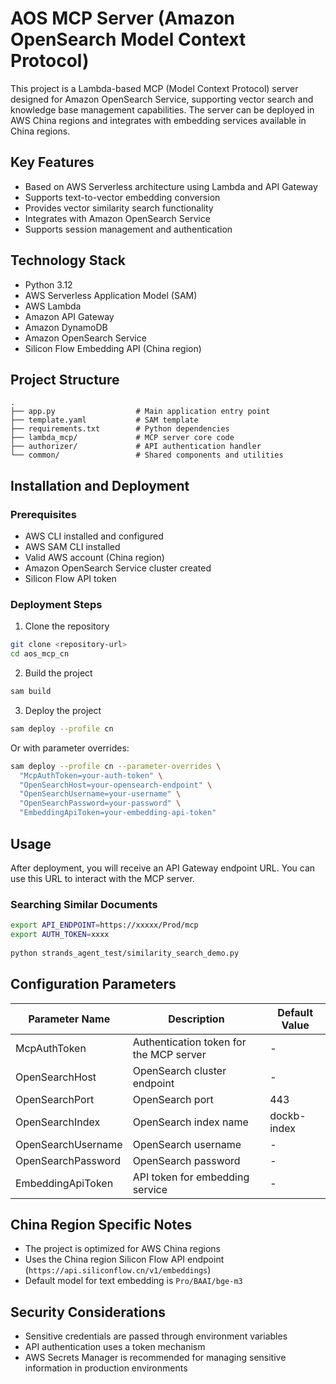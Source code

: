 # AOS MCP Server (Amazon OpenSearch Model Context Protocol)

This project is a Lambda-based MCP (Model Context Protocol) server designed for Amazon OpenSearch Service, supporting vector search and knowledge base management capabilities. The server can be deployed in AWS China regions and integrates with embedding services available in China regions.

## Key Features

- Based on AWS Serverless architecture using Lambda and API Gateway
- Supports text-to-vector embedding conversion
- Provides vector similarity search functionality
- Integrates with Amazon OpenSearch Service
- Supports session management and authentication

## Technology Stack

- Python 3.12
- AWS Serverless Application Model (SAM)
- AWS Lambda
- Amazon API Gateway
- Amazon DynamoDB
- Amazon OpenSearch Service
- Silicon Flow Embedding API (China region)

## Project Structure

```
.
├── app.py                  # Main application entry point
├── template.yaml           # SAM template
├── requirements.txt        # Python dependencies
├── lambda_mcp/             # MCP server core code
├── authorizer/             # API authentication handler
└── common/                 # Shared components and utilities
```

## Installation and Deployment

### Prerequisites

- AWS CLI installed and configured
- AWS SAM CLI installed
- Valid AWS account (China region)
- Amazon OpenSearch Service cluster created
- Silicon Flow API token

### Deployment Steps

1. Clone the repository

```bash
git clone <repository-url>
cd aos_mcp_cn
```

2. Build the project

```bash
sam build
```

3. Deploy the project

```bash
sam deploy --profile cn
```

Or with parameter overrides:

```bash
sam deploy --profile cn --parameter-overrides \
  "McpAuthToken=your-auth-token" \
  "OpenSearchHost=your-opensearch-endpoint" \
  "OpenSearchUsername=your-username" \
  "OpenSearchPassword=your-password" \
  "EmbeddingApiToken=your-embedding-api-token"
```

## Usage

After deployment, you will receive an API Gateway endpoint URL. You can use this URL to interact with the MCP server.

### Searching Similar Documents

```bash
export API_ENDPOINT=https://xxxxx/Prod/mcp
export AUTH_TOKEN=xxxx
    
python strands_agent_test/similarity_search_demo.py
```

## Configuration Parameters

| Parameter Name | Description | Default Value |
|----------------|-------------|---------------|
| McpAuthToken | Authentication token for the MCP server | - |
| OpenSearchHost | OpenSearch cluster endpoint | - |
| OpenSearchPort | OpenSearch port | 443 |
| OpenSearchIndex | OpenSearch index name | dockb-index |
| OpenSearchUsername | OpenSearch username | - |
| OpenSearchPassword | OpenSearch password | - |
| EmbeddingApiToken | API token for embedding service | - |

## China Region Specific Notes

- The project is optimized for AWS China regions
- Uses the China region Silicon Flow API endpoint (`https://api.siliconflow.cn/v1/embeddings`)
- Default model for text embedding is `Pro/BAAI/bge-m3`

## Security Considerations

- Sensitive credentials are passed through environment variables
- API authentication uses a token mechanism
- AWS Secrets Manager is recommended for managing sensitive information in production environments



